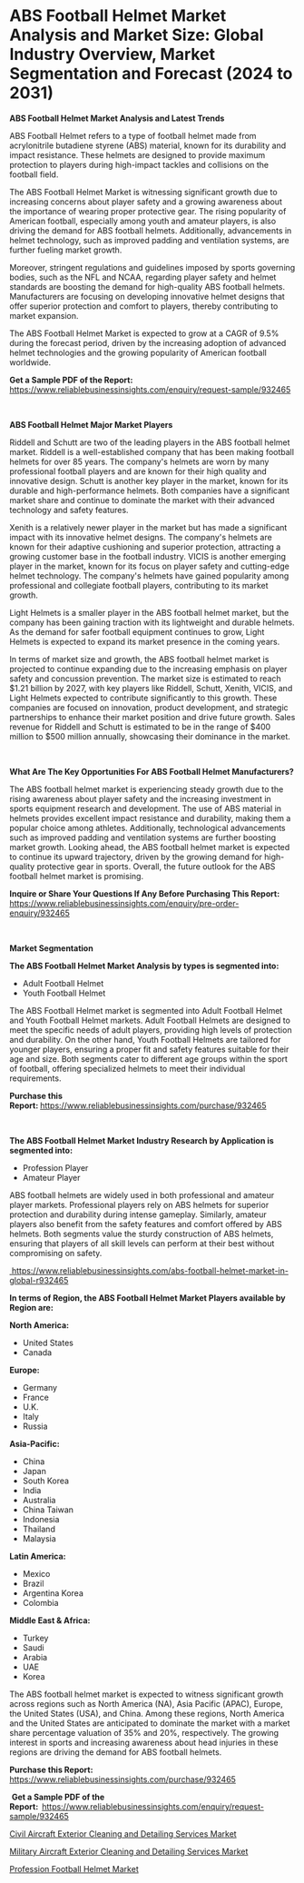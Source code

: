<p><h1>ABS Football Helmet Market Analysis and Market Size: Global Industry Overview, Market Segmentation and Forecast (2024 to 2031)</h1></p><p><strong>ABS Football Helmet Market Analysis and Latest Trends</strong></p>
<p><p>ABS Football Helmet refers to a type of football helmet made from acrylonitrile butadiene styrene (ABS) material, known for its durability and impact resistance. These helmets are designed to provide maximum protection to players during high-impact tackles and collisions on the football field.</p><p>The ABS Football Helmet Market is witnessing significant growth due to increasing concerns about player safety and a growing awareness about the importance of wearing proper protective gear. The rising popularity of American football, especially among youth and amateur players, is also driving the demand for ABS football helmets. Additionally, advancements in helmet technology, such as improved padding and ventilation systems, are further fueling market growth.</p><p>Moreover, stringent regulations and guidelines imposed by sports governing bodies, such as the NFL and NCAA, regarding player safety and helmet standards are boosting the demand for high-quality ABS football helmets. Manufacturers are focusing on developing innovative helmet designs that offer superior protection and comfort to players, thereby contributing to market expansion.</p><p>The ABS Football Helmet Market is expected to grow at a CAGR of 9.5% during the forecast period, driven by the increasing adoption of advanced helmet technologies and the growing popularity of American football worldwide.</p></p>
<p><strong>Get a Sample PDF of the Report:&nbsp;</strong> <a href="https://www.reliablebusinessinsights.com/enquiry/request-sample/932465">https://www.reliablebusinessinsights.com/enquiry/request-sample/932465</a></p>
<p>&nbsp;</p>
<p><strong>ABS Football Helmet Major Market Players</strong></p>
<p><p>Riddell and Schutt are two of the leading players in the ABS football helmet market. Riddell is a well-established company that has been making football helmets for over 85 years. The company's helmets are worn by many professional football players and are known for their high quality and innovative design. Schutt is another key player in the market, known for its durable and high-performance helmets. Both companies have a significant market share and continue to dominate the market with their advanced technology and safety features.</p><p>Xenith is a relatively newer player in the market but has made a significant impact with its innovative helmet designs. The company's helmets are known for their adaptive cushioning and superior protection, attracting a growing customer base in the football industry. VICIS is another emerging player in the market, known for its focus on player safety and cutting-edge helmet technology. The company's helmets have gained popularity among professional and collegiate football players, contributing to its market growth.</p><p>Light Helmets is a smaller player in the ABS football helmet market, but the company has been gaining traction with its lightweight and durable helmets. As the demand for safer football equipment continues to grow, Light Helmets is expected to expand its market presence in the coming years.</p><p>In terms of market size and growth, the ABS football helmet market is projected to continue expanding due to the increasing emphasis on player safety and concussion prevention. The market size is estimated to reach $1.21 billion by 2027, with key players like Riddell, Schutt, Xenith, VICIS, and Light Helmets expected to contribute significantly to this growth. These companies are focused on innovation, product development, and strategic partnerships to enhance their market position and drive future growth. Sales revenue for Riddell and Schutt is estimated to be in the range of $400 million to $500 million annually, showcasing their dominance in the market.</p></p>
<p>&nbsp;</p>
<p><strong>What Are The Key Opportunities For ABS Football Helmet Manufacturers?</strong></p>
<p><p>The ABS football helmet market is experiencing steady growth due to the rising awareness about player safety and the increasing investment in sports equipment research and development. The use of ABS material in helmets provides excellent impact resistance and durability, making them a popular choice among athletes. Additionally, technological advancements such as improved padding and ventilation systems are further boosting market growth. Looking ahead, the ABS football helmet market is expected to continue its upward trajectory, driven by the growing demand for high-quality protective gear in sports. Overall, the future outlook for the ABS football helmet market is promising.</p></p>
<p><strong>Inquire or Share Your Questions If Any Before Purchasing This Report:</strong> <a href="https://www.reliablebusinessinsights.com/enquiry/pre-order-enquiry/932465">https://www.reliablebusinessinsights.com/enquiry/pre-order-enquiry/932465</a></p>
<p>&nbsp;</p>
<p><strong>Market Segmentation</strong></p>
<p><strong>The ABS Football Helmet Market Analysis by types is segmented into:</strong></p>
<p><ul><li>Adult Football Helmet</li><li>Youth Football Helmet</li></ul></p>
<p><p>The ABS Football Helmet market is segmented into Adult Football Helmet and Youth Football Helmet markets. Adult Football Helmets are designed to meet the specific needs of adult players, providing high levels of protection and durability. On the other hand, Youth Football Helmets are tailored for younger players, ensuring a proper fit and safety features suitable for their age and size. Both segments cater to different age groups within the sport of football, offering specialized helmets to meet their individual requirements.</p></p>
<p><strong>Purchase this Report:&nbsp;</strong><a href="https://www.reliablebusinessinsights.com/purchase/932465">https://www.reliablebusinessinsights.com/purchase/932465</a></p>
<p>&nbsp;</p>
<p><strong>The ABS Football Helmet Market Industry Research by Application is segmented into:</strong></p>
<p><ul><li>Profession Player</li><li>Amateur Player</li></ul></p>
<p><p>ABS football helmets are widely used in both professional and amateur player markets. Professional players rely on ABS helmets for superior protection and durability during intense gameplay. Similarly, amateur players also benefit from the safety features and comfort offered by ABS helmets. Both segments value the sturdy construction of ABS helmets, ensuring that players of all skill levels can perform at their best without compromising on safety.</p></p>
<p><a href="https://www.reliablebusinessinsights.com/abs-football-helmet-market-in-global-r932465">&nbsp;https://www.reliablebusinessinsights.com/abs-football-helmet-market-in-global-r932465</a></p>
<p><strong>In terms of Region, the ABS Football Helmet Market Players available by Region are:</strong></p>
<p>
    <p> <strong> North America: </strong>
        <ul>
            <li>United States</li>
            <li>Canada</li>
        </ul>
        </p> 
    <p> <strong> Europe: </strong>
        <ul>
            <li>Germany</li>
            <li>France</li>
            <li>U.K.</li>
            <li>Italy</li>
            <li>Russia</li>
        </ul>
        </p> 
    <p> <strong> Asia-Pacific: </strong>
        <ul>
            <li>China</li>
            <li>Japan</li>
            <li>South Korea</li>
            <li>India</li>
            <li>Australia</li>
            <li>China Taiwan</li>
            <li>Indonesia</li>
            <li>Thailand</li>
            <li>Malaysia</li>
        </ul>
        </p> 
    <p> <strong> Latin America: </strong>
        <ul>
            <li>Mexico</li>
            <li>Brazil</li>
            <li>Argentina Korea</li>
            <li>Colombia</li>
        </ul>
        </p> 
    <p> <strong> Middle East & Africa: </strong>
        <ul>
            <li>Turkey</li>
            <li>Saudi</li>
            <li>Arabia</li>
            <li>UAE</li>
            <li>Korea</li>
        </ul>
    </p>
    </p>
<p><p>The ABS football helmet market is expected to witness significant growth across regions such as North America (NA), Asia Pacific (APAC), Europe, the United States (USA), and China. Among these regions, North America and the United States are anticipated to dominate the market with a market share percentage valuation of 35% and 20%, respectively. The growing interest in sports and increasing awareness about head injuries in these regions are driving the demand for ABS football helmets.</p></p>
<p><strong>Purchase this Report: </strong><a href="https://www.reliablebusinessinsights.com/purchase/932465">https://www.reliablebusinessinsights.com/purchase/932465</a></p>
<p>&nbsp;<strong>Get a Sample PDF of the Report:&nbsp;&nbsp;</strong><a href="https://www.reliablebusinessinsights.com/enquiry/request-sample/932465">https://www.reliablebusinessinsights.com/enquiry/request-sample/932465</a></p>
<p><strong></strong></p>
<p><p><a href="https://github.com/kaiserrayhan25/Market-Research-Report-List-2/blob/main/civil-aircraft-exterior-cleaning-and-detailing-services-market.md">Civil Aircraft Exterior Cleaning and Detailing Services Market</a></p><p><a href="https://github.com/juniordelafrance/Market-Research-Report-List-4/blob/main/military-aircraft-exterior-cleaning-and-detailing-services-market.md">Military Aircraft Exterior Cleaning and Detailing Services Market</a></p><p><a href="https://github.com/dlwlxxqs71/Market-Research-Report-List-1/blob/main/profession-football-helmet-market.md">Profession Football Helmet Market</a></p></p>